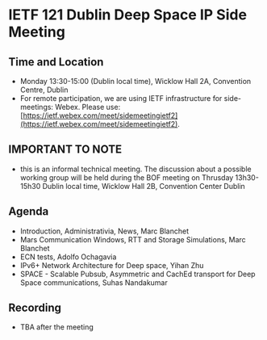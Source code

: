 # IETF 121 Dublin Deep Space IP Side Meeting

## Time and Location
- Monday 13:30-15:00 (Dublin local time), 	Wicklow Hall 2A, Convention Centre, Dublin
- For remote participation, we are using IETF infrastructure for side-meetings: Webex. Please use: [https://ietf.webex.com/meet/sidemeetingietf2](https://ietf.webex.com/meet/sidemeetingietf2).

## IMPORTANT TO NOTE
- this is an informal technical meeting. The discussion about a possible working group will be held during the BOF meeting on Thrusday 13h30-15h30 Dublin local time, Wicklow Hall 2B, Convention Center Dublin

## Agenda
- Introduction, Administrativia, News, Marc Blanchet
- Mars Communication Windows, RTT and Storage Simulations, Marc Blanchet
- ECN tests, Adolfo Ochagavia
- IPv6+ Network Architecture for Deep space, Yihan Zhu
- SPACE - Scalable Pubsub, Asymmetric and CachEd transport for Deep Space communications, Suhas Nandakumar

## Recording
- TBA after the meeting


